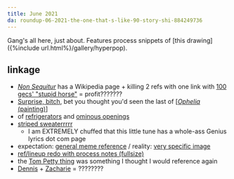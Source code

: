 ```yaml
---
title: June 2021
da: roundup-06-2021-the-one-that-s-like-90-story-shi-884249736
---
```

Gang's all here, just about. Features process snippets of [this drawing]({%include url.html%}/gallery/hyperpop).

## linkage
- <a href="https://en.wikipedia.org/wiki/Non_Sequitur_(comic_strip)" class="ext"><i>Non Sequitur</i></a> has a Wikipedia page + killing 2 refs with one link with <a href="https://www.youtube.com/watch?v=9YO5ruvFSCU" class="ext">100 gecs' "stupid horse"</a> = profit???????
- <a href="https://knowyourmeme.com/memes/surprise-bitch" class="ext">Surprise, bitch</a>, bet you thought you'd seen the last of \[<a href="https://en.wikipedia.org/wiki/Ophelia_(painting)" class="ext"><i>Ophelia</i> (painting)</a>]
- of <a href="https://www.youtube.com/watch?v=YUegLUQmNUw" class="ext">refrigerators</a> and <a href="https://www.youtube.com/watch?v=-anabfAg06U" class="ext">ominous openings</a>
- <a href="https://genius.com/Spongebob-squarepants-sweater-song-lyrics" class="ext">striped sweaterrrrr</a>
	- I am <em style="text-transform:uppercase;font-style:normal">extremely</em> chuffed that this little tune has a whole-ass Genius lyrics dot com page
- expectation: <a href="https://knowyourmeme.com/memes/expectation-vs-reality" class="ext">general meme reference</a> / reality: <a href="https://knowyourmeme.com/photos/1071746-nihilism" class="ext">very specific image</a>
- <a href="https://sta.sh/0174su94cbz6" class="ext">ref/lineup redo with process notes (fullsize)</a>
- the <a href="https://www.youtube.com/watch?v=KnTE1dlJCFA" class="ext">Tom Petty thing</a> was something I thought I would reference again
- <a href="https://spongebob.fandom.com/wiki/Dennis" class="ext">Dennis</a> + <a href="https://off.fandom.com/wiki/Zacharie?file=Zacharie_04.jpg" class="ext">Zacharie</a> = ????????